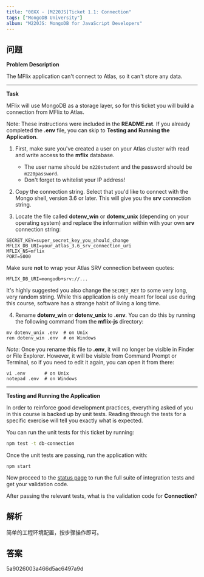 ```yaml
---
title: "00XX - [M220JS]Ticket 1.1: Connection"
tags: ["MongoDB University"]
album: "M220JS: MongoDB for JavaScript Developers"
---
```


## 问题

**Problem Description**

The MFlix application can't connect to Atlas, so it can't store any data.

---

**Task**

MFlix will use MongoDB as a storage layer, so for this ticket you will build a connection from MFlix to Atlas.

Note: These instructions were included in the **README.rst**. If you already completed the **.env** file, you can skip to **Testing and Running the Application**.

1. First, make sure you've created a user on your Atlas cluster with read and write access to the **mflix** database.
   - The user name should be `m220student` and the password should be `m220password`.
   - Don't forget to whitelist your IP address!
2. Copy the connection string. Select that you'd like to connect with the Mongo shell, version 3.6 or later. This will give you the **srv** connection string.

3. Locate the file called **dotenv_win** or **dotenv_unix** (depending on your operating system) and replace the information within with your own **srv** connection string:

```
SECRET_KEY=super_secret_key_you_should_change
MFLIX_DB_URI=your_atlas_3.6_srv_connection_uri
MFLIX_NS=mflix
PORT=5000
```

Make sure **not** to wrap your Atlas SRV connection between quotes:

```
MFLIX_DB_URI=mongodb+srv://...
```

It's highly suggested you also change the `SECRET_KEY` to some very long, very random string. While this application is only meant for local use during this course, software has a strange habit of living a long time.

4. Rename **dotenv_win** or **dotenv_unix** to **.env**. You can do this by running the following command from the **mflix-js** directory:

```
mv dotenv_unix .env  # on Unix
ren dotenv_win .env  # on Windows
```

_Note_: Once you rename this file to **.env**, it will no longer be visible in Finder or File Explorer. However, it will be visible from Command Prompt or Terminal, so if you need to edit it again, you can open it from there:

```
vi .env       # on Unix
notepad .env  # on Windows
```

---

**Testing and Running the Application**

In order to reinforce good development practices, everything asked of you in this course is backed up by unit tests. Reading through the tests for a specific exercise will tell you exactly what is expected.

You can run the unit tests for this ticket by running:

```bash
npm test -t db-connection
```

Once the unit tests are passing, run the application with:

```
npm start
```

Now proceed to the [status page](http://localhost:5000/status) to run the full suite of integration tests and get your validation code.

After passing the relevant tests, what is the validation code for **Connection**?

## 解析

简单的工程环境配置，按步骤操作即可。

## 答案

5a9026003a466d5ac6497a9d
